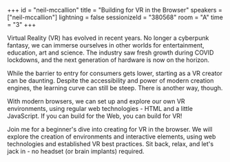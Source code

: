 +++
id = "neil-mccallion"
title = "Building for VR in the Browser"
speakers = ["neil-mccallion"]
lightning = false
sessionizeId = "380568"
room = "A"
time = "3"
+++

Virtual Reality (VR) has evolved in recent years. No longer a cyberpunk fantasy, we can immerse ourselves in other worlds for entertainment, education, art and science. The industry saw fresh growth during COVID lockdowns, and the next generation of hardware is now on the horizon.

While the barrier to entry for consumers gets lower, starting as a VR creator can be daunting. Despite the accessibility and power of modern creation engines, the learning curve can still be steep. There is another way, though.

With modern browsers, we can set up and explore our own VR environments, using regular web technologies - HTML and a little JavaScript. If you can build for the Web, you can build for VR!

Join me for a beginner's dive into creating for VR in the browser. We will explore the creation of environments and interactive elements, using web technologies and established VR best practices. Sit back, relax, and let's jack in - no headset (or brain implants) required.